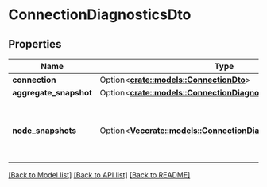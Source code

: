 # ConnectionDiagnosticsDto

## Properties

Name | Type | Description | Notes
------------ | ------------- | ------------- | -------------
**connection** | Option<[**crate::models::ConnectionDto**](ConnectionDTO.md)> |  | [optional]
**aggregate_snapshot** | Option<[**crate::models::ConnectionDiagnosticsSnapshotDto**](ConnectionDiagnosticsSnapshotDTO.md)> |  | [optional]
**node_snapshots** | Option<[**Vec<crate::models::ConnectionDiagnosticsSnapshotDto>**](ConnectionDiagnosticsSnapshotDTO.md)> | A list of values for each node in the cluster, if clustered. | [optional]

[[Back to Model list]](../README.md#documentation-for-models) [[Back to API list]](../README.md#documentation-for-api-endpoints) [[Back to README]](../README.md)


